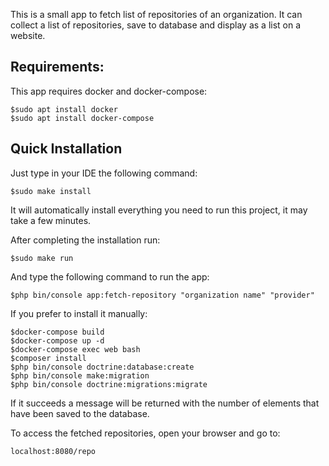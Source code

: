 This is a small app to fetch list of repositories of an organization. It can collect a list of repositories, save to database and display as a list on a website.

Requirements:
------------------
This app requires docker and docker-compose:

```
$sudo apt install docker
$sudo apt install docker-compose
```

Quick Installation
------------------

Just type in your IDE the following command:
```angular2html
$sudo make install
```
It will automatically install everything you need to run this project, it may take a few minutes.

After completing the installation run:

```$sudo make run```

And type the following command to run the app:

```$php bin/console app:fetch-repository "organization name" "provider"```

If you prefer to install it manually:
```$docker volume create --name=patric-postgres-data
$docker-compose build
$docker-compose up -d
$docker-compose exec web bash
$composer install
$php bin/console doctrine:database:create
$php bin/console make:migration
$php bin/console doctrine:migrations:migrate
```



If it succeeds a message will be returned with the number of elements that have been saved to the database.

To access the fetched repositories, open your browser and go to:

```localhost:8080/repo```